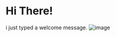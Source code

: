 # Hi There!
i just typed a welcome message.
![image](https://github.com/NehaBaju/skills-communicate-using-markdown/assets/96883854/43eae73b-15e6-4a34-a602-02fa0933ac80)
